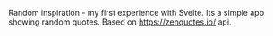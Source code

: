 Random inspiration - my first experience with Svelte. Its a simple app showing random quotes. Based on https://zenquotes.io/ api.

